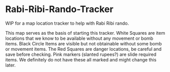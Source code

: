 # Rabi-Ribi-Rando-Tracker
WIP for a map location tracker to help with Rabi Ribi rando.

This map serves as the basis of starting this tracker.
White Squares are item locations that we know to be available without any movement or bomb items.
Black Circle Items are visible but not obtainable without some bomb or movement items.
The Red Squares are danger locations, be careful and save before checking.
Pink markers (slanted rupees?) are slide required items.  We definitely do not have these all marked and might change this later.
